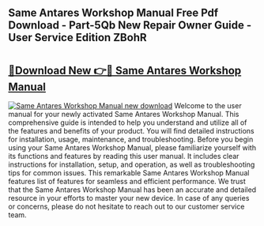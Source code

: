 ## Same Antares Workshop Manual Free Pdf Download - Part-5Qb New Repair Owner Guide - User Service Edition ZBohR

# <h2><a href="http://bc65086.oget.top/?id=Same+Antares+Workshop+Manual">🔗Download New 👉🔴 Same Antares Workshop Manual</a></h2>

[![Same Antares Workshop Manual new download](https://i.imgur.com/5g1atiW.png)](http://bc65086.oget.top/?id=Same+Antares+Workshop+Manual)
Welcome to the user manual for your newly activated Same Antares Workshop Manual. This comprehensive guide is intended to help you understand and utilize all of the features and benefits of your product. You will find detailed instructions for installation, usage, maintenance, and troubleshooting. Before you begin using your Same Antares Workshop Manual, please familiarize yourself with its functions and features by reading this user manual. It includes clear instructions for installation, setup, and operation, as well as troubleshooting tips for common issues. This remarkable Same Antares Workshop Manual features list of features for seamless and efficient performance. We trust that the Same Antares Workshop Manual has been an accurate and detailed resource in your efforts to master your new device. In case of any queries or concerns, please do not hesitate to reach out to our customer service team.
